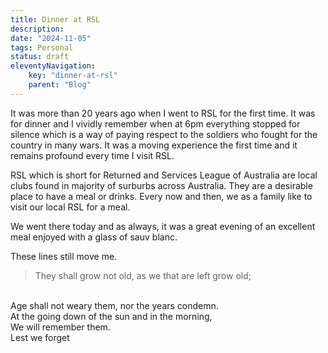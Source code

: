 ```yaml
---
title: Dinner at RSL
description: 
date: "2024-11-05"
tags: Personal
status: draft
eleventyNavigation:
    key: "dinner-at-rsl"    
    parent: "Blog"
---
```


It was more than 20 years ago when I went to RSL for the first time. It was for dinner and I vividly remember when at 6pm everything stopped for silence which is a way of paying respect to the soldiers who fought for the country in many wars. It was a moving experience the first time and it remains profound every time I visit RSL.

RSL which is short for Returned and Services League of Australia are local clubs found in majority of surburbs across Australia. They are a desirable place to have a meal or drinks. Every now and then, we as a family like to visit our local RSL for a meal. 

We went there today and as always, it was a great evening of an excellent meal enjoyed with a glass of sauv blanc.

These lines still move me.

> They shall grow not old, as we that are left grow old; 
<br/>
Age shall not weary them, nor the years condemn.
<br/>
At the going down of the sun and in the morning,
<br/>
We will remember them. 
<br/>
Lest we forget